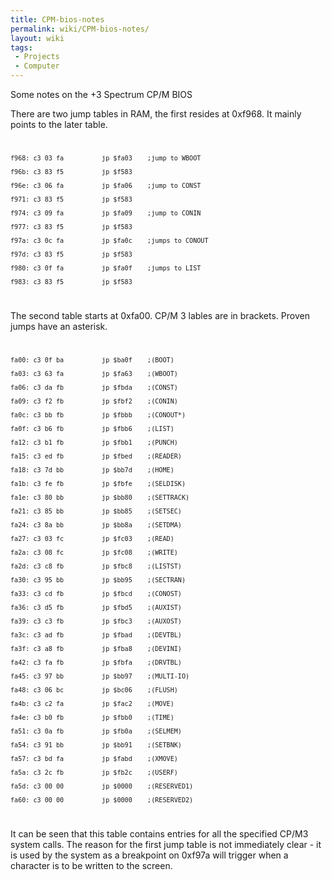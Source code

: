 ```yaml
---
title: CPM-bios-notes
permalink: wiki/CPM-bios-notes/
layout: wiki
tags:
 - Projects
 - Computer
---
```


Some notes on the +3 Spectrum CP/M BIOS

There are two jump tables in RAM, the first resides at 0xf968. It mainly
points to the later table. <code>

    f968: c3 03 fa          jp $fa03    ;jump to WBOOT

    f96b: c3 83 f5          jp $f583         

    f96e: c3 06 fa          jp $fa06    ;jump to CONST

    f971: c3 83 f5          jp $f583           

    f974: c3 09 fa          jp $fa09    ;jump to CONIN        

    f977: c3 83 f5          jp $f583           

    f97a: c3 0c fa          jp $fa0c    ;jumps to CONOUT

    f97d: c3 83 f5          jp $f583           

    f980: c3 0f fa          jp $fa0f    ;jumps to LIST     

    f983: c3 83 f5          jp $f583           

</code> The second table starts at 0xfa00. CP/M 3 lables are in
brackets. Proven jumps have an asterisk. <code>

    fa00: c3 0f ba          jp $ba0f    ;(BOOT)

    fa03: c3 63 fa          jp $fa63    ;(WBOOT)

    fa06: c3 da fb          jp $fbda    ;(CONST)

    fa09: c3 f2 fb          jp $fbf2    ;(CONIN)

    fa0c: c3 bb fb          jp $fbbb    ;(CONOUT*)

    fa0f: c3 b6 fb          jp $fbb6    ;(LIST)

    fa12: c3 b1 fb          jp $fbb1    ;(PUNCH)

    fa15: c3 ed fb          jp $fbed    ;(READER)

    fa18: c3 7d bb          jp $bb7d    ;(HOME)

    fa1b: c3 fe fb          jp $fbfe    ;(SELDISK)

    fa1e: c3 80 bb          jp $bb80    ;(SETTRACK)

    fa21: c3 85 bb          jp $bb85    ;(SETSEC)

    fa24: c3 8a bb          jp $bb8a    ;(SETDMA)

    fa27: c3 03 fc          jp $fc03    ;(READ)

    fa2a: c3 08 fc          jp $fc08    ;(WRITE)

    fa2d: c3 c8 fb          jp $fbc8    ;(LISTST)

    fa30: c3 95 bb          jp $bb95    ;(SECTRAN)

    fa33: c3 cd fb          jp $fbcd    ;(CONOST)

    fa36: c3 d5 fb          jp $fbd5    ;(AUXIST)

    fa39: c3 c3 fb          jp $fbc3    ;(AUXOST)

    fa3c: c3 ad fb          jp $fbad    ;(DEVTBL)

    fa3f: c3 a8 fb          jp $fba8    ;(DEVINI)

    fa42: c3 fa fb          jp $fbfa    ;(DRVTBL)

    fa45: c3 97 bb          jp $bb97    ;(MULTI-IO)

    fa48: c3 06 bc          jp $bc06    ;(FLUSH)

    fa4b: c3 c2 fa          jp $fac2    ;(MOVE)

    fa4e: c3 b0 fb          jp $fbb0    ;(TIME)

    fa51: c3 0a fb          jp $fb0a    ;(SELMEM)

    fa54: c3 91 bb          jp $bb91    ;(SETBNK)

    fa57: c3 bd fa          jp $fabd    ;(XMOVE)

    fa5a: c3 2c fb          jp $fb2c    ;(USERF)

    fa5d: c3 00 00          jp $0000    ;(RESERVED1)

    fa60: c3 00 00          jp $0000    ;(RESERVED2)

</code> It can be seen that this table contains entries for all the
specified CP/M3 system calls. The reason for the first jump table is not
immediately clear - it is used by the system as a breakpoint on 0xf97a
will trigger when a character is to be written to the screen.
